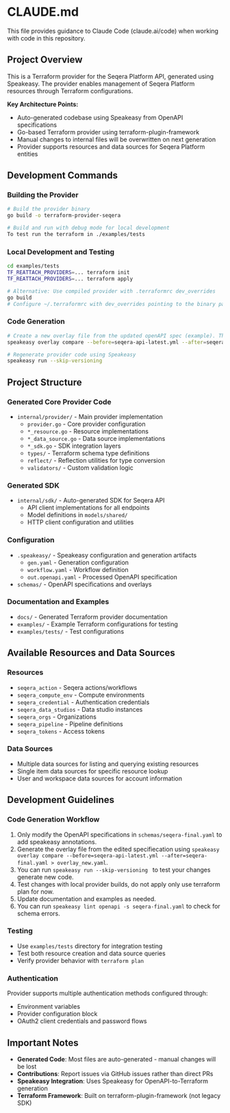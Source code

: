 # CLAUDE.md

This file provides guidance to Claude Code (claude.ai/code) when working with code in this repository.

## Project Overview

This is a Terraform provider for the Seqera Platform API, generated using Speakeasy. The provider enables management of Seqera Platform resources through Terraform configurations.

**Key Architecture Points:**
- Auto-generated codebase using Speakeasy from OpenAPI specifications
- Go-based Terraform provider using terraform-plugin-framework
- Manual changes to internal files will be overwritten on next generation
- Provider supports resources and data sources for Seqera Platform entities

## Development Commands

### Building the Provider
```bash
# Build the provider binary
go build -o terraform-provider-seqera

# Build and run with debug mode for local development
To test run the terraform in ./examples/tests
```

### Local Development and Testing
```bash
cd examples/tests
TF_REATTACH_PROVIDERS=... terraform init
TF_REATTACH_PROVIDERS=... terraform apply

# Alternative: Use compiled provider with .terraformrc dev_overrides
go build
# Configure ~/.terraformrc with dev_overrides pointing to the binary path
```

### Code Generation
```bash
# Create a new overlay file from the updated openAPI spec (example). The file must be named seqera-final.yaml for speakeasy to pick it up.
speakeasy overlay compare --before=seqera-api-latest.yml --after=seqera-final.yaml > overlay_new.yaml

# Regenerate provider code using Speakeasy
speakeasy run --skip-versioning
```

## Project Structure

### Generated Core Provider Code 
- `internal/provider/` - Main provider implementation
  - `provider.go` - Core provider configuration
  - `*_resource.go` - Resource implementations
  - `*_data_source.go` - Data source implementations
  - `*_sdk.go` - SDK integration layers
  - `types/` - Terraform schema type definitions
  - `reflect/` - Reflection utilities for type conversion
  - `validators/` - Custom validation logic

### Generated SDK
- `internal/sdk/` - Auto-generated SDK for Seqera API
  - API client implementations for all endpoints
  - Model definitions in `models/shared/`
  - HTTP client configuration and utilities

### Configuration
- `.speakeasy/` - Speakeasy configuration and generation artifacts
  - `gen.yaml` - Generation configuration
  - `workflow.yaml` - Workflow definition
  - `out.openapi.yaml` - Processed OpenAPI specification
- `schemas/` - OpenAPI specifications and overlays

### Documentation and Examples
- `docs/` - Generated Terraform provider documentation
- `examples/` - Example Terraform configurations for testing
- `examples/tests/` - Test configurations

## Available Resources and Data Sources

### Resources
- `seqera_action` - Seqera actions/workflows
- `seqera_compute_env` - Compute environments 
- `seqera_credential` - Authentication credentials
- `seqera_data_studios` - Data studio instances
- `seqera_orgs` - Organizations
- `seqera_pipeline` - Pipeline definitions
- `seqera_tokens` - Access tokens

### Data Sources
- Multiple data sources for listing and querying existing resources
- Single item data sources for specific resource lookup
- User and workspace data sources for account information

## Development Guidelines

### Code Generation Workflow
1. Only modify the OpenAPI specifications in `schemas/seqera-final.yaml` to add speakeasy annotations.
2. Generate the overlay file from the edited specifiecation using `speakeasy overlay compare --before=seqera-api-latest.yml --after=seqera-final.yaml > overlay_new.yaml`.
3. You can run `speakeasy run --skip-versioning ` to test your changes generate new code. 
4. Test changes with local provider builds, do not apply only use terraform plan for now.
5. Update documentation and examples as needed. 
6. You can run `speakeasy lint openapi -s seqera-final.yaml` to check for schema errors.

### Testing
- Use `examples/tests` directory for integration testing
- Test both resource creation and data source queries
- Verify provider behavior with `terraform plan`

### Authentication
Provider supports multiple authentication methods configured through:
- Environment variables
- Provider configuration block
- OAuth2 client credentials and password flows

## Important Notes

- **Generated Code**: Most files are auto-generated - manual changes will be lost
- **Contributions**: Report issues via GitHub issues rather than direct PRs
- **Speakeasy Integration**: Uses Speakeasy for OpenAPI-to-Terraform generation
- **Terraform Framework**: Built on terraform-plugin-framework (not legacy SDK)